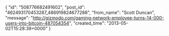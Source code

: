  {
   "id": "508776682491602",
   "post_id": "462493170453287_486919824677288",
   "from_name": "Scott Duncan",
   "message": "http://gizmodo.com/gaming-network-employee-turns-14-000-users-into-bitcoin-487054354",
   "created_time": "2013-05-02T15:28:39+0000"
 }
